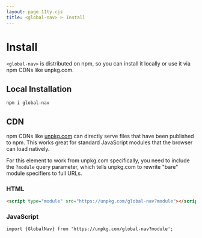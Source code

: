 ```yaml
---
layout: page.11ty.cjs
title: <global-nav> ⌲ Install
---
```


# Install

`<global-nav>` is distributed on npm, so you can install it locally or use it via npm CDNs like unpkg.com.

## Local Installation

```bash
npm i global-nav
```

## CDN

npm CDNs like [unpkg.com]() can directly serve files that have been published to npm. This works great for standard JavaScript modules that the browser can load natively.

For this element to work from unpkg.com specifically, you need to include the `?module` query parameter, which tells unpkg.com to rewrite "bare" module specifiers to full URLs.

### HTML

```html
<script type="module" src="https://unpkg.com/global-nav?module"></script>
```

### JavaScript

```html
import {GlobalNav} from 'https://unpkg.com/global-nav?module';
```

